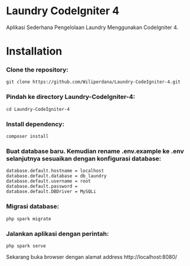 # Laundry CodeIgniter 4

Aplikasi Sederhana Pengelolaan Laundry Menggunakan CodeIgniter 4. 

# Installation
### Clone the repository:
```
git clone https://github.com/Wiliperdana/Laundry-CodeIgniter-4.git
```

### Pindah ke directory Laundry-CodeIgniter-4:
```
cd Laundry-CodeIgniter-4
```

### Install dependency:
```
composer install
```

### Buat database baru. Kemudian rename .env.example ke .env selanjutnya sesuaikan dengan konfigurasi database:
```
database.default.hostname = localhost
database.default.database = db_laundry
database.default.username = root
database.default.password = 
database.default.DBDriver = MySQLi
```

### Migrasi database:
```
php spark migrate
```

### Jalankan aplikasi dengan perintah:
```
php spark serve
``` 

Sekarang buka browser dengan alamat address http://localhost:8080/